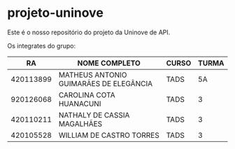 # projeto-uninove
Este é o nosso repositório do projeto da Uninove de API. 

Os integrates do grupo:

| RA	    |      NOME COMPLETO       	                      | CURSO	|   TURMA    |
|-----------|-------------------------------------------------|---------|------------|
| 420113899	|      MATHEUS ANTONIO GUIMARÃES DE ELEGÂNCIA     | TADS	|   5A       |
| 920126068 |      CAROLINA COTA HUANACUNI                    | TADS    |   3        |
| 420110211 |      NATHALY DE CASSIA MAGALHÃES                | TADS    |   3        |
| 420105528 |      WILLIAM DE CASTRO TORRES                   | TADS    |   3        |
